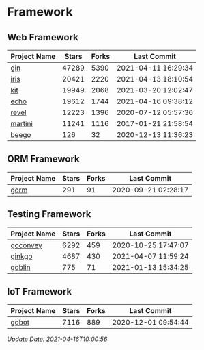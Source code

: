 # Framework

## Web Framework
| Project Name | Stars | Forks | Last Commit |
| ------------ | ----- | ----- | ----------- |
| [gin](https://github.com/gin-gonic/gin) | 47289 | 5390 | 2021-04-11 16:29:34 |
| [iris](https://github.com/kataras/iris) | 20421 | 2220 | 2021-04-13 18:10:54 |
| [kit](https://github.com/go-kit/kit) | 19949 | 2068 | 2021-03-20 12:02:47 |
| [echo](https://github.com/labstack/echo) | 19612 | 1744 | 2021-04-16 09:38:12 |
| [revel](https://github.com/revel/revel) | 12223 | 1396 | 2020-07-12 05:57:36 |
| [martini](https://github.com/go-martini/martini) | 11241 | 1116 | 2017-01-21 21:58:54 |
| [beego](https://github.com/astaxie/beego) | 126 | 32 | 2020-12-13 11:36:23 |

## ORM Framework
| Project Name | Stars | Forks | Last Commit |
| ------------ | ----- | ----- | ----------- |
| [gorm](https://github.com/jinzhu/gorm) | 291 | 91 | 2020-09-21 02:28:17 |

## Testing Framework
| Project Name | Stars | Forks | Last Commit |
| ------------ | ----- | ----- | ----------- |
| [goconvey](https://github.com/smartystreets/goconvey) | 6292 | 459 | 2020-10-25 17:47:07 |
| [ginkgo](https://github.com/onsi/ginkgo) | 4687 | 430 | 2021-04-07 11:59:24 |
| [goblin](https://github.com/franela/goblin) | 775 | 71 | 2021-01-13 15:34:25 |

## IoT Framework
| Project Name | Stars | Forks | Last Commit |
| ------------ | ----- | ----- | ----------- |
| [gobot](https://github.com/hybridgroup/gobot) | 7116 | 889 | 2020-12-01 09:54:44 |

*Update Date: 2021-04-16T10:00:56*